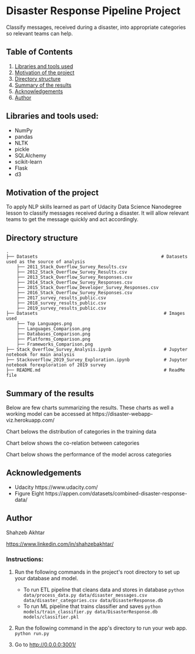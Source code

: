 # Disaster Response Pipeline Project
Classify messages, received during a disaster, into appropriate categories so relevant teams can help.

## Table of Contents
 <ol>
   <li><a href="#head1"> Libraries and tools used</a>
   <li><a href="#head2"> Motivation of the project </a>
   <li><a href="#head3"> Directory structure </a>
   <li><a href="#head4"> Summary of the results </a>
   <li><a href="#head5"> Acknowledgements </a>
   <li><a href="#head6"> Author </a>
</ol>

<h2 id="head1"> Libraries and tools used: </h2>
<ul>
 <li> NumPy
 <li> pandas
 <li> NLTK
 <li> pickle
 <li> SQLAlchemy 
 <li> scikit-learn
 <li> Flask    
 <li> d3
</ul>

<h2 id="head2"> Motivation of the project</h2>

To apply NLP skills learned as part of Udacity Data Science Nanodegree lesson to classify messages received during a disaster. It will allow relevant teams to get the message quickly and act accordingly.  

<h2 id="head3"> Directory structure </h3>

```
.
├── Datasets                                               # Datasets used as the source of analysis 
    ├── 2011_Stack_Overflow_Survey_Results.csv
    ├── 2012_Stack_Overflow_Survey_Results.csv
    ├── 2013_Stack_Overflow_Survey_Responses.csv
    ├── 2014_Stack_Overflow_Survey_Responses.csv
    ├── 2015_Stack_Overflow_Developer_Survey_Responses.csv
    ├── 2016_Stack_Overflow_Survey_Responses.csv
    ├── 2017_survey_results_public.csv
    ├── 2018_survey_results_public.csv
    ├── 2019_survey_results_public.csv 
├── Datasets                                                # Images used 
    ├── Top Languages.png
    ├── Languages_Comparison.png
    ├── Databases_Comparison.png
    ├── Platforms_Comparison.png
    ├── Frameworks_Comparison.png    
├── Stack_Overflow_Survey_Analysis.ipynb                    # Jupyter notebook for main analysis
├── Stackoverflow_2019_Survey_Exploration.ipynb             # Jupyter notebook forexploration of 2019 survey
├── README.md                                               # ReadMe file

```

<h2 id="head4"> Summary of the results </h2>
Below are few charts summarizing the results. These charts as well a working model can be accessed at https://disaster-webapp-viz.herokuapp.com/

Chart belows the distribution of categories in the training data

Chart below shows the co-relation between categories

Chart below shows the performance of the model across categories

<h2 id="head5"> Acknowledgements </h2>

<ul>
 <li> Udacity https://www.udacity.com/
 <li> Figure Eight https://appen.com/datasets/combined-disaster-response-data/
</ul>

<h2 id="head6"> Author </h2>

Shahzeb Akhtar

https://www.linkedin.com/in/shahzebakhtar/


### Instructions:
1. Run the following commands in the project's root directory to set up your database and model.

    - To run ETL pipeline that cleans data and stores in database
        `python data/process_data.py data/disaster_messages.csv data/disaster_categories.csv data/DisasterResponse.db`
    - To run ML pipeline that trains classifier and saves
        `python models/train_classifier.py data/DisasterResponse.db models/classifier.pkl`

2. Run the following command in the app's directory to run your web app.
    `python run.py`

3. Go to http://0.0.0.0:3001/
